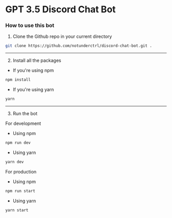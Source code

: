 # GPT 3.5 Discord Chat Bot

### How to use this bot

1. Clone the Github repo in your current directory

```bash
git clone https://github.com/notunderctrl/discord-chat-bot.git .
```

---

2. Install all the packages

- If you're using npm

```bash
npm install
```

- If you're using yarn

```bash
yarn
```

---

3. Run the bot

For development

- Using npm

```bash
npm run dev
```

- Using yarn

```bash
yarn dev
```

For production

- Using npm

```bash
npm run start
```

- Using yarn

```bash
yarn start
```

